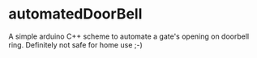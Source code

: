 # automatedDoorBell
A simple arduino C++ scheme to automate a gate's opening on doorbell ring. Definitely not safe for home use ;-)
